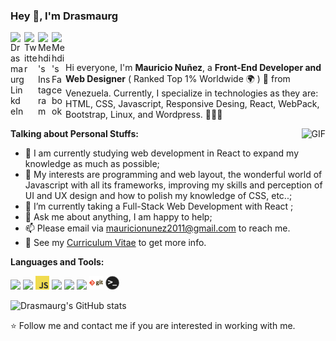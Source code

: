 ### Hey 👋, I'm Drasmaurg 

<a href="https://www.linkedin.com/in/mauricio-javier-nu%C3%B1ez-torres-02921518b/">
  <img align="left" alt="Drasmaurg LinkdeIn" width="22px" src="https://cdn-icons-png.flaticon.com/512/145/145807.png" />
</a>
<a href="https://twitter.com/Drasmaurg_">
  <img align="left" alt="Twitter" width="22px" src="https://cdn-icons.flaticon.com/png/512/3670/premium/3670151.png?token=exp=1648443567~hmac=7116180cc11a838a95a5cd72af63cf86" />
</a>
<a href="https://www.instagram.com/drasmaurg/">
  <img align="left" alt="Mehdi's Instagram" width="22px" src="https://cdn-icons.flaticon.com/png/512/3955/premium/3955024.png?token=exp=1648443672~hmac=629ad327ff0b3d4852c35fad08ddbd1f" />
</a>
<a href="https://www.facebook.com/mauriciojavier.nuneztorres">
  <img align="left" alt="Mehdi's Facebook" width="22px" src="https://cdn-icons-png.flaticon.com/512/5968/5968764.png" />
</a>

<br />
<br />

Hi everyone, I'm **Mauricio Nuñez**, a **Front-End Developer and Web Designer** ( Ranked Top 1% Worldwide 🌍 ) 🚀 from Venezuela.  Currently, I specialize in technologies as they are: HTML, CSS, Javascript, Responsive Desing, React, WebPack, Bootstrap, Linux,  and Wordpress. 👨🏽‍💻 


  <img align="right" alt="GIF" src="https://c.tenor.com/NOYF3f82b_gAAAAC/programmer.gif" />

**Talking about Personal Stuffs:**

- 🌱 I am currently studying web development in React to expand my knowledge as much as possible; 
- 🤔 My interests are programming and web layout, the wonderful world of Javascript with all its frameworks, improving my skills and perception of UI and UX design and   how to polish my knowledge of CSS, etc..;
- 💼 I’m currently taking a Full-Stack Web Development with React ;
- 💬 Ask me about anything, I am happy to help;
- 📫 Please email via mauricionunez2011@gmail.com to reach me.
- 📝 See my [Curriculum Vitae](https://drive.google.com/file/d/15vUmt_kCXAcluf17vSPM_HUFM_cyXKkZ/view?usp=sharing) to get more info.


**Languages and Tools:**  

<code><img height="22" src="https://cdn-icons-png.flaticon.com/512/732/732212.png"></code>
<code><img height="22" src="https://cdn-icons-png.flaticon.com/512/732/732190.png"></code>
<code><img height="22" src="https://raw.githubusercontent.com/github/explore/80688e429a7d4ef2fca1e82350fe8e3517d3494d/topics/javascript/javascript.png"></code>
<code><img height="22" src="https://cdn-icons-png.flaticon.com/512/919/919851.png"></code>
<code><img height="22" src="https://cdn-icons-png.flaticon.com/512/174/174881.png"></code>
<code><img height="22" src="https://cdn-icons-png.flaticon.com/512/518/518713.png"></code>
<code><img height="22" src="https://raw.githubusercontent.com/github/explore/80688e429a7d4ef2fca1e82350fe8e3517d3494d/topics/git/git.png"></code>
<code><img height="22" src="https://raw.githubusercontent.com/github/explore/80688e429a7d4ef2fca1e82350fe8e3517d3494d/topics/terminal/terminal.png"></code>

![Drasmaurg's GitHub stats](https://github-readme-stats.vercel.app/api?username=drasmaurg&theme=nord&show_icons=true)

⭐️ Follow me and contact me if you are interested in working with me.
